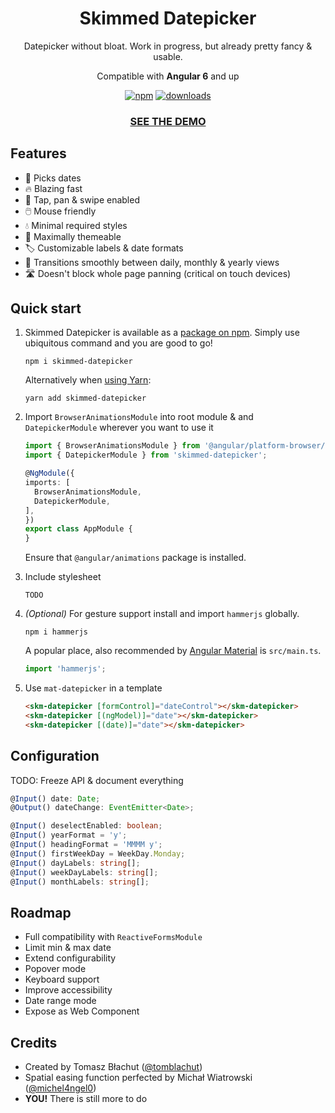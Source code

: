 <h1 align="center">Skimmed Datepicker</h1>
<p align="center">Datepicker without bloat. Work in progress, but already pretty fancy &amp; usable.</p>
<p align="center">Compatible with <b>Angular 6</b> and up</p>

<p align="center">
  <a href="https://www.npmjs.com/package/skimmed-datepicker"><img alt="npm" src="https://img.shields.io/npm/v/skimmed-datepicker.svg"></a>
  <!-- <a href="https://travis-ci.org/tomblachut/neo-async"><img alt="Travis Status" src="https://img.shields.io/travis/tomblachut/skimmed-datepicker.svg"></a> -->
  <!-- <a href="https://codecov.io/gh/tomblachut/neo-async"><img alt="Coverage Status" src="https://img.shields.io/codecov/c/github/tomblachut/skimmed-datepicker/master.svg"></a> -->
  <a href="https://www.npmjs.com/package/skimmed-datepicker"><img alt="downloads" src="https://img.shields.io/npm/dt/skimmed-datepicker.svg"></a>
</p>

<h3 align="center"><a href="https://tomblachut.github.io/skimmed-datepicker/">SEE THE DEMO</a></h3>

## Features
* 📅 Picks dates
* 🔥 Blazing fast
* 📱 Tap, pan & swipe enabled
* 🖱️ Mouse friendly
* 💧 Minimal required styles
* 🎨 Maximally themeable
* 🏷️ Customizable labels & date formats
* 🔎 Transitions smoothly between daily, monthly & yearly views
* 🛣️ Doesn't block whole page panning (critical on touch devices)

## Quick start
1. Skimmed Datepicker is available as a [package on npm](https://www.npmjs.com/package/skimmed-datepicker). Simply use ubiquitous command and you are good to go!
    ```
    npm i skimmed-datepicker
    ```
    Alternatively when [using Yarn](https://yarnpkg.com/en/package/skimmed-datepicker):
    ```
    yarn add skimmed-datepicker
    ```

2. Import `BrowserAnimationsModule` into root module & and `DatepickerModule` wherever you want to use it
    ```typescript
    import { BrowserAnimationsModule } from '@angular/platform-browser/animations';
    import { DatepickerModule } from 'skimmed-datepicker';
    
    @NgModule({
    imports: [
      BrowserAnimationsModule,
      DatepickerModule,
    ],
    })
    export class AppModule {
    }
    ```
    Ensure that `@angular/animations` package is installed.

3. Include stylesheet
    ```
    TODO
    ```

4. *(Optional)* For gesture support install and import `hammerjs` globally.
    ```
    npm i hammerjs
    ```
    A popular place, also recommended by [Angular Material](https://material.angular.io/guide/getting-started) is `src/main.ts`.
    ```typescript
    import 'hammerjs';
    ```

5. Use `mat-datepicker` in a template
    ```html
    <skm-datepicker [formControl]="dateControl"></skm-datepicker>
    <skm-datepicker [(ngModel)]="date"></skm-datepicker>
    <skm-datepicker [(date)]="date"></skm-datepicker>
    ```

## Configuration
TODO: Freeze API & document everything
```typescript
@Input() date: Date;
@Output() dateChange: EventEmitter<Date>;

@Input() deselectEnabled: boolean;
@Input() yearFormat = 'y';
@Input() headingFormat = 'MMMM y';
@Input() firstWeekDay = WeekDay.Monday;
@Input() dayLabels: string[];
@Input() weekDayLabels: string[];
@Input() monthLabels: string[];
```

## Roadmap
* Full compatibility with `ReactiveFormsModule`
* Limit min & max date
* Extend configurability
* Popover mode
* Keyboard support
* Improve accessibility
* Date range mode
* Expose as Web Component

## Credits
* Created by Tomasz Błachut ([@tomblachut](https://github.com/tomblachut))
* Spatial easing function perfected by Michał Wiatrowski ([@michel4ngel0](https://github.com/michel4ngel0))
* **YOU!** There is still more to do
